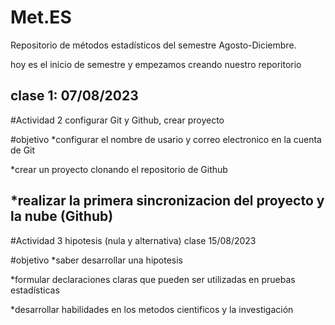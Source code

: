 # Met.ES
Repositorio de métodos estadísticos del semestre Agosto-Diciembre.
 
 hoy es el inicio de semestre y empezamos creando nuestro reporitorio  
 
 clase 1: 07/08/2023
 -------------------------------------------------------------------------------
 
 #Actividad 2 configurar Git y Github, crear proyecto
 
 #objetivo
 *configurar el nombre de usario y correo electronico en la cuenta de Git
 
 *crear un proyecto clonando el repositorio de Github
 
 *realizar la primera sincronizacion del proyecto y la nube (Github)
 --------------------------------------------------------------------------------
 #Actividad 3 hipotesis (nula y alternativa)
clase 15/08/2023

  #objetivo
  *saber desarrollar una hipotesis

  *formular declaraciones claras que pueden ser utilizadas en pruebas estadísticas 

  *desarrollar habilidades en los metodos cientificos y la investigación 
 
